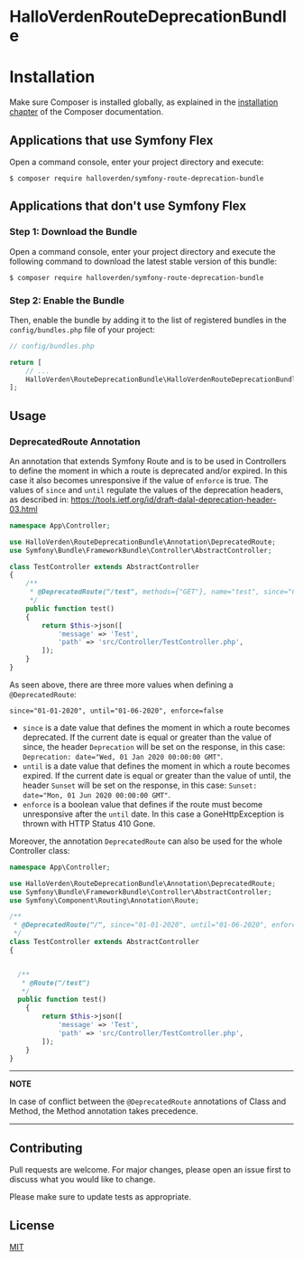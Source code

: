 HalloVerdenRouteDeprecationBundle
==============================

Installation
============

Make sure Composer is installed globally, as explained in the
[installation chapter](https://getcomposer.org/doc/00-intro.md)
of the Composer documentation.

Applications that use Symfony Flex
----------------------------------

Open a command console, enter your project directory and execute:

```console
$ composer require halloverden/symfony-route-deprecation-bundle
```

Applications that don't use Symfony Flex
----------------------------------------

### Step 1: Download the Bundle

Open a command console, enter your project directory and execute the
following command to download the latest stable version of this bundle:

```console
$ composer require halloverden/symfony-route-deprecation-bundle
```

### Step 2: Enable the Bundle

Then, enable the bundle by adding it to the list of registered bundles
in the `config/bundles.php` file of your project:

```php
// config/bundles.php

return [
    // ...
    HalloVerden\RouteDeprecationBundle\HalloVerdenRouteDeprecationBundle::class => ['all' => true],
];
```
## Usage
### DeprecatedRoute Annotation
An annotation that extends Symfony Route and is to be used in Controllers to define the moment in which a route is deprecated and/or expired. In this case it also becomes unresponsive if the value of `enforce` is true.
The values of `since` and `until` regulate the values of the deprecation headers, as described in: https://tools.ietf.org/id/draft-dalal-deprecation-header-03.html
```php
namespace App\Controller;

use HalloVerden\RouteDeprecationBundle\Annotation\DeprecatedRoute;
use Symfony\Bundle\FrameworkBundle\Controller\AbstractController;

class TestController extends AbstractController
{
    /**
     * @DeprecatedRoute("/test", methods={"GET"}, name="test", since="01-01-2020", until="01-06-2020", enforce=false)
     */
    public function test()
    {
        return $this->json([
            'message' => 'Test',
            'path' => 'src/Controller/TestController.php',
        ]);
    }
}
```
As seen above, there are three more values when defining a `@DeprecatedRoute`:
```
since="01-01-2020", until="01-06-2020", enforce=false
```
- `since` is a date value that defines the moment in which a route becomes deprecated. If the current date is equal or greater than the value of since, the header `Deprecation` will be set on the response, in this case:
 `Deprecation: date="Wed, 01 Jan 2020 00:00:00 GMT"`.
- `until` is a date value that defines the moment in which a route becomes expired. If the current date is equal or greater than the value of until, the header `Sunset` will be set on the response, in this case:
  `Sunset: date="Mon, 01 Jun 2020 00:00:00 GMT"`.
- `enforce` is a boolean value that defines if the route must become unresponsive after the `until` date. In this case a GoneHttpException is thrown with HTTP Status 410 Gone.
 
Moreover, the annotation `DeprecatedRoute` can also be used for the whole Controller class:

```php
namespace App\Controller;

use HalloVerden\RouteDeprecationBundle\Annotation\DeprecatedRoute;
use Symfony\Bundle\FrameworkBundle\Controller\AbstractController;
use Symfony\Component\Routing\Annotation\Route;

/**
 * @DeprecatedRoute("/", since="01-01-2020", until="01-06-2020", enforce=true)
 */
class TestController extends AbstractController
{


  /**
   * @Route("/test")
   */
  public function test()
    {
        return $this->json([
            'message' => 'Test',
            'path' => 'src/Controller/TestController.php',
        ]);
    }
}
```

---
**NOTE**

In case of conflict between the `@DeprecatedRoute` annotations of Class and Method, the Method annotation takes precedence. 

---

## Contributing
Pull requests are welcome. For major changes, please open an issue first to discuss what you would like to change.

Please make sure to update tests as appropriate.

## License
[MIT](https://choosealicense.com/licenses/mit/)

